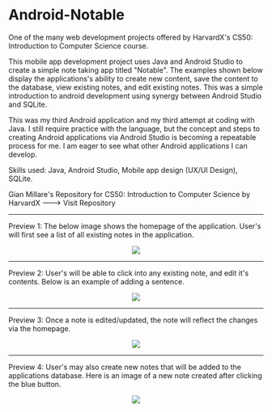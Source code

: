 # Android-Notable
One of the many web development projects offered by HarvardX's CS50: Introduction to Computer Science course.

This mobile app development project uses Java and Android Studio to create a simple note taking app titled "Notable". The examples shown below display the applications's ability to create new content, save the content to the database, view existing notes, and edit existing notes. This was a simple introduction to android development using synergy between Android Studio and SQLite. 

This was my third Android application and my third attempt at coding with Java. I still require practice with the language, but the concept and steps to creating Android applications via Android Studio is becoming a repeatable process for me. I am eager to see what other Android applications I can develop.

Skills used: Java, Android Studio, Mobile app design (UX/UI Design), SQLite.

Gian Millare's Repository for CS50: Introduction to Computer Science by HarvardX ---> Visit Repository

---------------------------------------------------------------------------------------------------------------------------

Preview 1: The below image shows the homepage of the application. User's will first see a list of all existing notes in the application.

<div align="center"> 
<img src="images/1.png">
</div>

---------------------------------------------------------------------------------------------------------------------------

Preview 2: User's will be able to click into any existing note, and edit it's contents. Below is an example of adding a sentence.

<div align="center"> 
<img src="images/2.png">
</div>

---------------------------------------------------------------------------------------------------------------------------

Preview 3: Once a note is edited/updated, the note will reflect the changes via the homepage.

<div align="center"> 
<img src="images/3.png">
</div>

---------------------------------------------------------------------------------------------------------------------------

Preview 4: User's may also create new notes that will be added to the applications database. Here is an image of a new note created after clicking the blue button.

<div align="center"> 
<img src="images/4.png">
</div>
